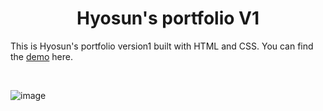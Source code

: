 <h1 align="center"><b>Hyosun's portfolio V1</b></h1>


This is Hyosun's portfolio version1 built with HTML and CSS. You can find the [demo](https://hyosssssun.github.io/portfolio/) here.

<br>

![image](https://user-images.githubusercontent.com/59310859/202817711-9610a8f6-c808-486b-a91a-c24405aed332.png)
